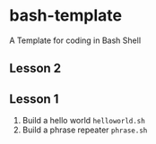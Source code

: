 # bash-template
A Template for coding in Bash Shell

## Lesson 2

## Lesson 1

1. Build a hello world `helloworld.sh`
2. Build a phrase repeater `phrase.sh`
